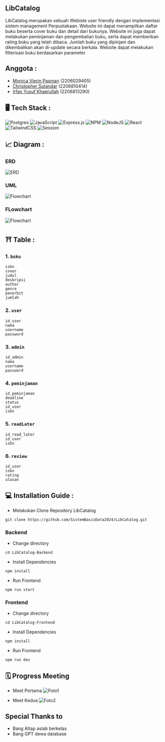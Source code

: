 ## LibCatalog

LibCatalog merupakan sebuah Webiste user friendly dengan implementasi sistem management Perpustakaan. Website ini dapat menampilkan daftar buku beserta cover buku dan detail dari bukunya. Website ini juga dapat melakukan peminjaman dan pengembalian buku, serta dapat memberikan rating buku yang telah dibaca. Jumlah buku yang dipinjam dan dikembalikan akan di-update secara berkala. Website dapat melakukan filterisasi buku berdasarkan parameter

## Anggota :
- [Monica Vierin Pasman](https://github.com/monicavierin) (2206029405)
- [Christopher Sutandar](https://github.com/christopherSuts) (2206810414)
- [Irfan Yusuf Khaerullah](https://github.com/irfanyusuf13) (2206813290)


## 🖥️ Tech Stack : 

![Postgres](https://img.shields.io/badge/postgres-%23316192.svg?style=for-the-badge&logo=postgresql&logoColor=white) ![JavaScript](https://img.shields.io/badge/javascript-%23323330.svg?style=for-the-badge&logo=javascript&logoColor=%23F7DF1E) ![Express.js](https://img.shields.io/badge/express.js-%23404d59.svg?style=for-the-badge&logo=express&logoColor=%2361DAFB) ![NPM](https://img.shields.io/badge/NPM-%23000000.svg?style=for-the-badge&logo=npm&logoColor=white) ![NodeJS](https://img.shields.io/badge/node.js-6DA55F?style=for-the-badge&logo=node.js&logoColor=white) ![React](https://img.shields.io/badge/react-%2320232a.svg?style=for-the-badge&logo=react&logoColor=%2361DAFB) ![TailwindCSS](https://img.shields.io/badge/tailwindcss-%2338B2AC.svg?style=for-the-badge&logo=tailwind-css&logoColor=white) ![Session](https://img.shields.io/badge/Session-grey?style=for-the-badge&logo=Session)

## 📈 Diagram : 

### ERD 
![ERD](https://cdn.discordapp.com/attachments/676267084732170251/1249327579220148224/LibCatalog-ERD.png?ex=6666e67a&is=666594fa&hm=d028ab14aa27ce3adbb042ea716a606d2938f0f01915b475b948cb1482efc293&)

### UML
![Flowchart](https://cdn.discordapp.com/attachments/872335363849486336/1249378058943594536/SBD_Aduhai_1.png?ex=6667157d&is=6665c3fd&hm=43d53de88cb3925ddc387f52e77d9983eecbe4664bbf41e2663d056128ace6bf&)

### FLowchart
![Flowchart](https://cdn.discordapp.com/attachments/676267084732170251/1249361036440633407/Diagram_Tanpa_Judul.drawio_31.png?ex=666705a3&is=6665b423&hm=b51485a43aa979298cbc5505e9f1a6e15655f7b6e4500ab95f4090ab646badca&)

## ⛩ Table : 

### 1. `buku`
```
isbn
cover
judul
deskripsi
author
genre
penerbit
jumlah
```

### 2. `user`
```
id_user
nama
username
password
```
### 3. `admin`
```
id_admin
nama
username
password
```
### 4. `peminjaman`
```
id_peminjaman
deadline
status
id_user
isbn
```
### 5. `readLater`
```
id_read_later
id_user
isbn
```

### 6. `review`
```
id_user
isbn
rating
ulasan
```




## 💻 Installation Guide : 
- Melakukan Clone Repository LibCatalog
```
git clone https://github.com/SistemBasisData2024/LibCatalog.git
```

### Backend
- Change directory 
```
cd LibCatalog-Backend
```
- Install Dependencies
```
npm install
```

- Run Frontend
```
npm run start

```


### Frontend
- Change directory 
```
cd LibCatalog-Frontend
```
- Install Dependencies
```
npm install
```

- Run Frontend
```
npm run dev

```

## 🗓️ Progress Meeting 
- Meet Pertama
![Foto1](https://cdn.discordapp.com/attachments/676267084732170251/1249360966039375892/image.png?ex=66670592&is=6665b412&hm=70c982700314a464fdad8c428efb43b061aed73aec0949a21780561a59a9790a&)

- Meet Kedua
![Foto2](https://cdn.discordapp.com/attachments/676267084732170251/1249362456502075454/image.png?ex=666706f5&is=6665b575&hm=a8de8e1dd5d86ac33270547f04347a9a560cdf855a56ee32fd501e51da4985f4&)

## Special Thanks to
- Bang Altap aslab berkelas
- Bang GPT dewa database
